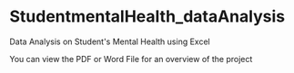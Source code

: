 # StudentmentalHealth_dataAnalysis
Data Analysis on Student's Mental Health using Excel

You can view the PDF or Word File for an overview of the project
